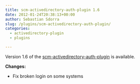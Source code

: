 ```yaml
---
title: scm-activedirectory-auth-plugin 1.6
date: 2012-01-24T20:38:13+00:00
author: Sebastian Sdorra
slug: /plugins/scm-activedirectory-auth-plugin/
categories:
  - activedirectory-plugin
  - plugins

---
```

Version 1.6 of the <a title="scm-activedirectory-auth-plugin" href="https://bitbucket.org/davidmc24/scm-activedirectory-auth-plugin" target="_blank">scm-activedirectory-auth-plugin</a> is available.

**Changes:**

- Fix broken login on some systems

